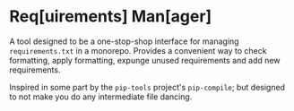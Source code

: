 # Req[uirements] Man[ager]

A tool designed to be a one-stop-shop interface for managing `requirements.txt` in a monorepo.
Provides a convenient way to check formatting, apply formatting, expunge unused requirements and add new requirements.

Inspired in some part by the `pip-tools` project's `pip-compile`; but designed to not make you do any intermediate file dancing.
